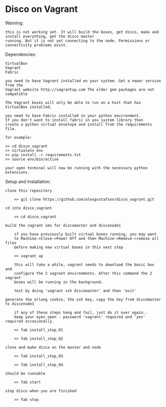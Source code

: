 Disco on Vagrant
================

Warning:

    this is not working yet. It will build the boxes, get disco, make and install everything, get the disco master
    running. But it is not yet connecting to the node. Permissions or connectivity problems exist.

Dependencies:

    VirtualBox
    Vagrant
    Fabric
    
    you need to have Vagrant installed on your system. Get a newer version from the
    Vagrant website http://vagrantup.com The older gem packages are not compatible
    
    The Vagrant boxes will only be able to run on a host that has VirtualBox installed.
    
    you need to have Fabric installed in your python environment.
    If you don't want to install fabric in you system library then
    create a python virtual envelope and install from the requirements
    file.
    
    for example:
    
    >> cd disco_vagrant
    >> virtualenv env
    >> pip install -r requirements.txt
    >> source env/bin/active
    
    your open terminal will now be running with the necessary python
    extensions.


Setup and Installation:

    clone this repository
    
        >> git clone https://github.com/alexgustafson/disco_vagrant.git
    
    cd into disco_vagrant
    
        >> cd disco_vagrant
    
    build the vagrant vms for discomaster and disconode1
    
        if you have previously built virtual boxes running, you may want
        to Machine->Close->Power Off and then Machine->Remove->remove all files
        before making new virtual boxes in this next step
    
        >> vagrant up
    
        this will take a while, vagrant needs to download the basic box and
        configure the 2 vagrant environments. After this command the 2 vagrant
        boxes will be running in the background.
        
        test by doing 'vagrant ssh discomaster' and then 'exit'
    
    generate the erlang cookie, the ssh key, copy the key from discomaster to disconode1
    
        if any of these steps hang and fail, just do it over again..
        keep your eyes open - password 'vagrant' required and 'yes' required occasionally.
    
        >> fab install_step_01
        
        >> fab install_step_02
        
    clone and make disco on the master and node
 
        >> fab install_step_03
        
        >> fab install_step_04
        
    should be runnable
        
        >> fab start
        
    stop disco when you are finished
        
        >> fab stop



